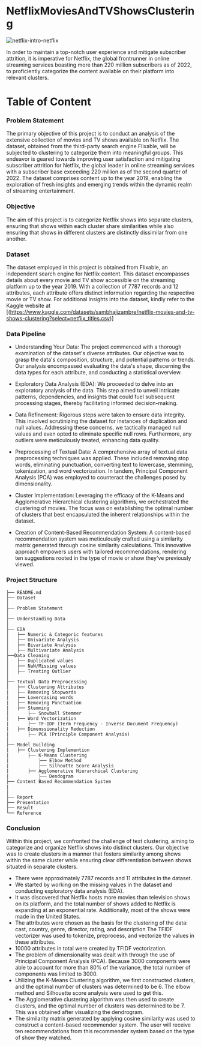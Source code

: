 # NetflixMoviesAndTVShowsClustering

![netflix-intro-netflix](https://github.com/saraswatiyangandul20/NetflixMoviesAndTVShowsClustering/assets/126682023/b0cf8922-9629-45ee-a185-15bffdcb087d)

In order to maintain a top-notch user experience and mitigate subscriber attrition, it is imperative for Netflix, the global frontrunner in online streaming services boasting more than 220 million subscribers as of 2022, to proficiently categorize the content available on their platform into relevant clusters.
# Table of Content
### Problem Statement
The primary objective of this project is to conduct an analysis of the extensive collection of movies and TV shows available on Netflix. The dataset, obtained from the third-party search engine Flixable, will be subjected to clustering to categorize them into meaningful groups. This endeavor is geared towards improving user satisfaction and mitigating subscriber attrition for Netflix, the global leader in online streaming services with a subscriber base exceeding 220 million as of the second quarter of 2022. The dataset comprises content up to the year 2019, enabling the exploration of fresh insights and emerging trends within the dynamic realm of streaming entertainment.
### Objective
The aim of this project is to categorize Netflix shows into separate clusters, ensuring that shows within each cluster share similarities while also ensuring that shows in different clusters are distinctly dissimilar from one another.
### Dataset
The dataset employed in this project is obtained from Flixable, an independent search engine for Netflix content. This dataset encompasses details about every movie and TV show accessible on the streaming platform up to the year 2019. With a collection of 7787 records and 12 attributes, each attribute offers distinct information regarding the respective movie or TV show. For additional insights into the dataset, kindly refer to the Kaggle website at [(https://www.kaggle.com/datasets/sambhajizambre/netflix-movies-and-tv-shows-clustering?select=netflix_titles.csv)]
### Data Pipeline
* Understanding Your Data: The project commenced with a thorough examination of the dataset's diverse attributes. Our objective was to grasp the data's composition, structure, and potential patterns or trends. Our analysis encompassed evaluating the data's shape, discerning the data types for each attribute, and conducting a statistical overview.

* Exploratory Data Analysis (EDA): We proceeded to delve into an exploratory analysis of the data. This step aimed to unveil intricate patterns, dependencies, and insights that could fuel subsequent processing stages, thereby facilitating informed decision-making.

* Data Refinement: Rigorous steps were taken to ensure data integrity. This involved scrutinizing the dataset for instances of duplication and null values. Addressing these concerns, we tactically managed null values and even opted to eliminate specific null rows. Furthermore, any outliers were meticulously treated, enhancing data quality.

* Preprocessing of Textual Data: A comprehensive array of textual data preprocessing techniques was applied. These included removing stop words, eliminating punctuation, converting text to lowercase, stemming, tokenization, and word vectorization. In tandem, Principal Component Analysis (PCA) was employed to counteract the challenges posed by dimensionality.

* Cluster Implementation: Leveraging the efficacy of the K-Means and Agglomerative Hierarchical clustering algorithms, we orchestrated the clustering of movies. The focus was on establishing the optimal number of clusters that best encapsulated the inherent relationships within the dataset.

* Creation of Content-Based Recommendation System: A content-based recommendation system was meticulously crafted using a similarity matrix generated through cosine similarity calculations. This innovative approach empowers users with tailored recommendations, rendering ten suggestions rooted in the type of movie or show they've previously viewed.
### Project Structure
```
├── README.md
├── Dataset 
│   
├── Problem Statement
│
├── Understanding Data
│
├── EDA
│   ├── Numeric & Categoric features
│   ├── Univariate Analysis
│   ├── Bivariate Analysis
│   ├── Multivariate Analysis
├──Data Cleaning
│   ├── Duplicated values
│   ├── NaN/Missing values
│   ├── Treating Outlier 
│
├── Textual Data Preprocessing
│   ├── Clustering Attributes
|   ├── Removing Stopwords
|   ├── Lowercasing words
|   ├── Removing Punctuation
|   ├── Stemming
│       ├── Snowball Stemmer
|   ├── Word Vectorization
|       ├── TF-IDF (Term Frequency - Inverse Document Frequency)
|   ├── Dimenssionality Reduction
|       ├── PCA (Principle Component Analysis)
│
├── Model Building
|   ├── Clustering Implemention
|       ├── K-Means Clustering
|           ├── Elbow Method
|           ├── Silhoutte Score Analysis
|       ├── Agglomerative Hierarchical Clustering
|           ├── Dendogram
├── Content Based Recommendation System
|
│   
├── Report
├── Presentation
├── Result
└── Reference
```

### Conclusion
Within this project, we confronted the challenge of text clustering, aiming to categorize and organize Netflix shows into distinct clusters. Our objective was to create clusters in a manner that fosters similarity among shows within the same cluster while ensuring clear differentiation between shows situated in separate clusters.
   - There were approximately 7787 records and 11 attributes in the dataset.
- We started by working on the missing values in the dataset and conducting exploratory data analysis (EDA).
- It was discovered that Netflix hosts more movies than television shows on its platform, and the total number of shows added to Netflix is expanding at an 
exponential rate. Additionally, most of the shows were made in the United States.
- The attributes were chosen as the basis for the clustering of the data: cast, country, genre, director, rating, and description The TFIDF vectorizer was 
used to tokenize, preprocess, and vectorize the values in these attributes.
- 10000 attributes in total were created by TFIDF vectorization.
- The problem of dimensionality was dealt with through the use of Principal Component Analysis (PCA). Because 3000 components were able to account for more than 
80% of the variance, the total number of components was limited to 3000.
- Utilizing the K-Means Clustering algorithm, we first constructed clusters, and the optimal number of clusters was determined to be 6. The elbow method and 
Silhouette score analysis were used to get this.
- The Agglomerative clustering algorithm was then used to create clusters, and the optimal number of clusters was determined to be 7. This was obtained after 
visualizing the dendrogram.
- The similarity matrix generated by applying cosine similarity was used to construct a content-based recommender system. The user will receive ten 
recommendations from this recommender system based on the type of show they watched.
